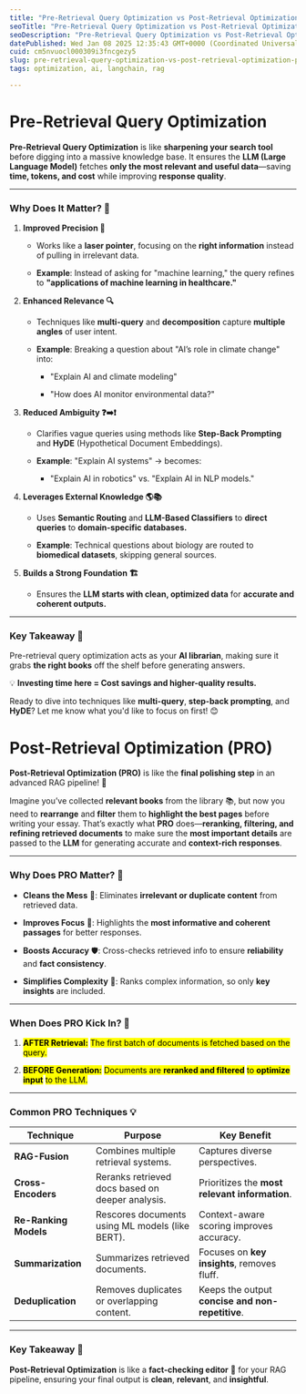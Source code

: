 ```yaml
---
title: "Pre-Retrieval Query Optimization vs Post-Retrieval Optimization (PRO) 🚀"
seoTitle: "Pre-Retrieval Query Optimization vs Post-Retrieval Optimization (PRO) "
seoDescription: "Pre-Retrieval Query Optimization vs Post-Retrieval Optimization (PRO) 🚀"
datePublished: Wed Jan 08 2025 12:35:43 GMT+0000 (Coordinated Universal Time)
cuid: cm5nvuocl000309i3fncgezy5
slug: pre-retrieval-query-optimization-vs-post-retrieval-optimization-pro
tags: optimization, ai, langchain, rag

---
```


# **Pre-Retrieval Query Optimization**

**Pre-Retrieval Query Optimization** is like **sharpening your search tool** before digging into a massive knowledge base. It ensures the **LLM (Large Language Model)** fetches **only the most relevant and useful data**—saving **time, tokens, and cost** while improving **response quality**.

---

### **Why Does It Matter? 🤔**

1. **Improved Precision 🎯**
    
    * Works like a **laser pointer**, focusing on the **right information** instead of pulling in irrelevant data.
        
    * **Example**: Instead of asking for "machine learning," the query refines to **"applications of machine learning in healthcare."**
        
2. **Enhanced Relevance 🔍**
    
    * Techniques like **multi-query** and **decomposition** capture **multiple angles** of user intent.
        
    * **Example**: Breaking a question about "AI’s role in climate change" into:
        
        * "Explain AI and climate modeling"
            
        * "How does AI monitor environmental data?"
            
3. **Reduced Ambiguity ❓➡️❗**
    
    * Clarifies vague queries using methods like **Step-Back Prompting** and **HyDE** (Hypothetical Document Embeddings).
        
    * **Example**: "Explain AI systems" → becomes:
        
        * "Explain AI in robotics" vs. "Explain AI in NLP models."
            
4. **Leverages External Knowledge 🌎📚**
    
    * Uses **Semantic Routing** and **LLM-Based Classifiers** to **direct queries** to **domain-specific databases.**
        
    * **Example**: Technical questions about biology are routed to **biomedical datasets**, skipping general sources.
        
5. **Builds a Strong Foundation 🏗️**
    
    * Ensures the **LLM starts with clean, optimized data** for **accurate and coherent outputs.**
        

---

### **Key Takeaway 🌟**

Pre-retrieval query optimization acts as your **AI librarian**, making sure it grabs **the right books** off the shelf before generating answers.

💡 **Investing time here = Cost savings and higher-quality results.**

Ready to dive into techniques like **multi-query**, **step-back prompting**, and **HyDE**? Let me know what you'd like to focus on first! 😊

# **Post-Retrieval Optimization (PRO)**

**Post-Retrieval Optimization (PRO)** is like the **final polishing step** in an advanced RAG pipeline! 🌟

Imagine you’ve collected **relevant books** from the library 📚, but now you need to **rearrange** and **filter** them to **highlight the best pages** before writing your essay. That’s exactly what **PRO** does—**reranking, filtering, and refining retrieved documents** to make sure the **most important details** are passed to the **LLM** for generating accurate and **context-rich responses**.

---

### **Why Does PRO Matter? 🧐**

* **Cleans the Mess** 🧹: Eliminates **irrelevant or duplicate content** from retrieved data.
    
* **Improves Focus** 🎯: Highlights the **most informative and coherent passages** for better responses.
    
* **Boosts Accuracy** 🛡️: Cross-checks retrieved info to ensure **reliability** and **fact consistency**.
    
* **Simplifies Complexity** 🧩: Ranks complex information, so only **key insights** are included.
    

---

### **When Does PRO Kick In? 🔄**

1. **<mark>AFTER Retrieval:</mark>** <mark> The first batch of documents is fetched based on the query.</mark>
    
2. **<mark>BEFORE Generation:</mark>** <mark> Documents are </mark> **<mark>reranked and filtered</mark>** <mark> to </mark> **<mark>optimize input</mark>** <mark> to the LLM.</mark>
    

---

### **Common PRO Techniques 💡**

| Technique | Purpose | Key Benefit |
| --- | --- | --- |
| **RAG-Fusion** | Combines multiple retrieval systems. | Captures diverse perspectives. |
| **Cross-Encoders** | Reranks retrieved docs based on deeper analysis. | Prioritizes the **most relevant information**. |
| **Re-Ranking Models** | Rescores documents using ML models (like BERT). | Context-aware scoring improves accuracy. |
| **Summarization** | Summarizes retrieved documents. | Focuses on **key insights**, removes fluff. |
| **Deduplication** | Removes duplicates or overlapping content. | Keeps the output **concise and non-repetitive**. |

---

### **Key Takeaway 🍰**

**Post-Retrieval Optimization** is like a **fact-checking editor** 📖 for your RAG pipeline, ensuring your final output is **clean**, **relevant**, and **insightful**.